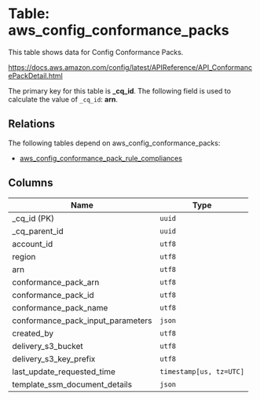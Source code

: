# Table: aws_config_conformance_packs

This table shows data for Config Conformance Packs.

https://docs.aws.amazon.com/config/latest/APIReference/API_ConformancePackDetail.html

The primary key for this table is **_cq_id**.
The following field is used to calculate the value of `_cq_id`: **arn**.
## Relations

The following tables depend on aws_config_conformance_packs:
  - [aws_config_conformance_pack_rule_compliances](aws_config_conformance_pack_rule_compliances.md)

## Columns

| Name          | Type          |
| ------------- | ------------- |
|_cq_id (PK)|`uuid`|
|_cq_parent_id|`uuid`|
|account_id|`utf8`|
|region|`utf8`|
|arn|`utf8`|
|conformance_pack_arn|`utf8`|
|conformance_pack_id|`utf8`|
|conformance_pack_name|`utf8`|
|conformance_pack_input_parameters|`json`|
|created_by|`utf8`|
|delivery_s3_bucket|`utf8`|
|delivery_s3_key_prefix|`utf8`|
|last_update_requested_time|`timestamp[us, tz=UTC]`|
|template_ssm_document_details|`json`|